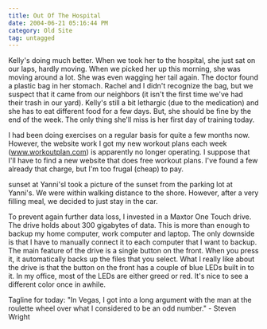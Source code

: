 ```yaml
---
title: Out Of The Hospital
date: 2004-06-21 05:16:44 PM
category: Old Site
tag: untagged
---
```


Kelly's doing much better. When we took her to the hospital, she just sat on our laps, hardly moving. When we picked her up this morning, she was moving around a lot. She was even wagging her tail again. The doctor found a plastic bag in her stomach. Rachel and I didn't recognize the bag, but we suspect that it came from our neighbors (it isn't the first time we've had their trash in our yard). Kelly's still a bit lethargic (due to the medication) and she has to eat different food for a few days. But, she should be fine by the end of the week. The only thing she'll miss is her first day of training today.

I had been doing exercises on a regular basis for quite a few months now. However, the website work I got my new workout plans each week (www.workoutplan.com) is apparently no longer operating. I suppose that I'll have to find a new website that does free workout plans. I've found a few already that charge, but I'm too frugal (cheap) to pay.

sunset at Yanni'sI took a picture of the sunset from the parking lot at Yanni's. We were within walking distance to the shore. However, after a very filling meal, we decided to just stay in the car.

To prevent again further data loss, I invested in a Maxtor One Touch drive. The drive holds about 300 gigabytes of data. This is more than enough to backup my home computer, work computer and laptop. The only downside is that I have to manually connect it to each computer that I want to backup. The main feature of the drive is a single button on the front. When you press it, it automatically backs up the files that you select. What I really like about the drive is that the button on the front has a couple of blue LEDs built in to it. In my office, most of the LEDs are either greed or red. It's nice to see a different color once in awhile.

Tagline for today: "In Vegas, I got into a long argument with the man at the roulette wheel over what I considered to be an odd number." - Steven Wright
